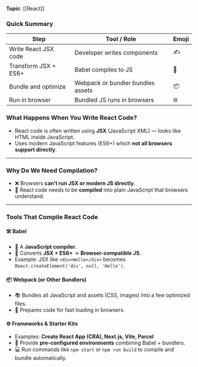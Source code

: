 **Topic**: [[React]]
### Quick Summary

| Step                 | Tool / Role                       | Emoji |
| -------------------- | --------------------------------- | ----- |
| Write React JSX code | Developer writes components       | ✍️    |
| Transform JSX + ES6+ | Babel compiles to JS              | 🔧    |
| Bundle and optimize  | Webpack or bundler bundles assets | 📦    |
| Run in browser       | Bundled JS runs in browsers       | 🌐    |
### What Happens When You Write React Code?

- React code is often written using **JSX** (JavaScript XML) — looks like HTML inside JavaScript.
- Uses modern JavaScript features (ES6+) which **not all browsers support directly**.

---
###  Why Do We Need Compilation?

- ❌ Browsers **can’t run JSX or modern JS directly**.
- 🔄 React code needs to be **compiled** into plain JavaScript that browsers understand.

---
###  Tools That Compile React Code

#### 🛠️ Babel

- 🔧 A **JavaScript compiler**.
- 🔄 Converts **JSX + ES6+** → **Browser-compatible JS**.
- Example: JSX like `<div>Hello</div>` becomes `React.createElement('div', null, 'Hello')`.

#### 📦 Webpack (or Other Bundlers)

- 📚 Bundles all JavaScript and assets (CSS, images) into a few optimized files.
- 🚀 Prepares code for fast loading in browsers.

#### ⚙️ Frameworks & Starter Kits

- Examples: **Create React App (CRA), Next.js, Vite, Parcel**
- 🎯 Provide **pre-configured environments** combining Babel + bundlers.
- 💻 Run commands like `npm start` or `npm run build` to compile and bundle automatically.

